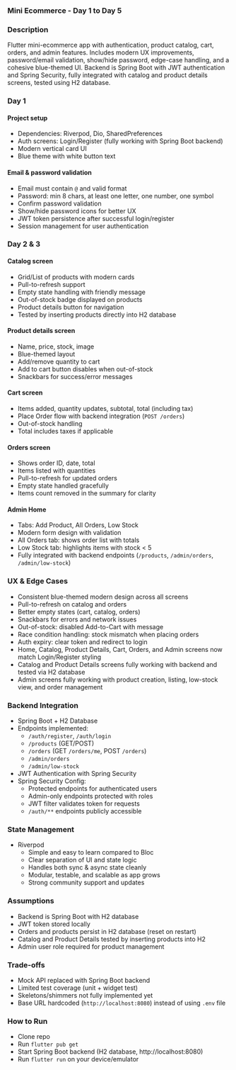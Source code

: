 ### Mini Ecommerce - Day 1 to Day 5

### Description
Flutter mini-ecommerce app with authentication, product catalog, cart, orders, and admin features. Includes modern UX improvements, password/email validation, show/hide password, edge-case handling, and a cohesive blue-themed UI. Backend is Spring Boot with JWT authentication and Spring Security, fully integrated with catalog and product details screens, tested using H2 database.

### Day 1

#### Project setup
- Dependencies: Riverpod, Dio, SharedPreferences
- Auth screens: Login/Register (fully working with Spring Boot backend)
- Modern vertical card UI
- Blue theme with white button text

#### Email & password validation
- Email must contain `@` and valid format
- Password: min 8 chars, at least one letter, one number, one symbol
- Confirm password validation
- Show/hide password icons for better UX
- JWT token persistence after successful login/register
- Session management for user authentication

### Day 2 & 3

#### Catalog screen
- Grid/List of products with modern cards
- Pull-to-refresh support
- Empty state handling with friendly message
- Out-of-stock badge displayed on products
- Product details button for navigation
- Tested by inserting products directly into H2 database

#### Product details screen
- Name, price, stock, image
- Blue-themed layout
- Add/remove quantity to cart
- Add to cart button disables when out-of-stock
- Snackbars for success/error messages

#### Cart screen
- Items added, quantity updates, subtotal, total (including tax)
- Place Order flow with backend integration (`POST /orders`)
- Out-of-stock handling
- Total includes taxes if applicable

#### Orders screen
- Shows order ID, date, total
- Items listed with quantities
- Pull-to-refresh for updated orders
- Empty state handled gracefully
- Items count removed in the summary for clarity

#### Admin Home
- Tabs: Add Product, All Orders, Low Stock
- Modern form design with validation
- All Orders tab: shows order list with totals
- Low Stock tab: highlights items with stock < 5
- Fully integrated with backend endpoints (`/products`, `/admin/orders`, `/admin/low-stock`)

### UX & Edge Cases
- Consistent blue-themed modern design across all screens
- Pull-to-refresh on catalog and orders
- Better empty states (cart, catalog, orders)
- Snackbars for errors and network issues
- Out-of-stock: disabled Add-to-Cart with message
- Race condition handling: stock mismatch when placing orders
- Auth expiry: clear token and redirect to login
- Home, Catalog, Product Details, Cart, Orders, and Admin screens now match Login/Register styling
- Catalog and Product Details screens fully working with backend and tested via H2 database
- Admin screens fully working with product creation, listing, low-stock view, and order management

### Backend Integration
- Spring Boot + H2 Database
- Endpoints implemented:
  - `/auth/register`, `/auth/login`
  - `/products` (GET/POST)
  - `/orders` (GET `/orders/me`, POST `/orders`)
  - `/admin/orders`
  - `/admin/low-stock`
- JWT Authentication with Spring Security
- Spring Security Config:
  - Protected endpoints for authenticated users
  - Admin-only endpoints protected with roles
  - JWT filter validates token for requests
  - `/auth/**` endpoints publicly accessible

### State Management
- Riverpod
  - Simple and easy to learn compared to Bloc
  - Clear separation of UI and state logic
  - Handles both sync & async state cleanly
  - Modular, testable, and scalable as app grows
  - Strong community support and updates

### Assumptions
- Backend is Spring Boot with H2 database
- JWT token stored locally
- Orders and products persist in H2 database (reset on restart)
- Catalog and Product Details tested by inserting products into H2
- Admin user role required for product management

### Trade-offs
- Mock API replaced with Spring Boot backend
- Limited test coverage (unit + widget test)
- Skeletons/shimmers not fully implemented yet
- Base URL hardcoded (`http://localhost:8080`) instead of using `.env` file

### How to Run
- Clone repo
- Run `flutter pub get`
- Start Spring Boot backend (H2 database, http://localhost:8080)
- Run `flutter run` on your device/emulator
